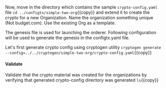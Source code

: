 Now, move in the directory which contains the sample `crypto-config.yaml` file `cd ../configtx/simple-two-org`{{copy}} and extend it to create the crypto for a new Organization.  Name the organization something unique (Not budget.com).  Use the existing Org as a template.

The genesis file is used for launching the orderer. Following configuration will be used to generate the genesis in the configtx.yaml file.

Let's first generate crypto config using cryptogen utility
`cryptogen generate --config=../../cryptogen/simple-two-org/crypto-config.yaml`{{copy}}

#### Validate
Validate that the crypto material was created for the organizations by verifying that generated crypto-config directory was generated `ls`{{copy}}